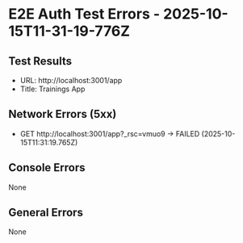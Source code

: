 # E2E Auth Test Errors - 2025-10-15T11-31-19-776Z

## Test Results
- URL: http://localhost:3001/app
- Title: Trainings App

## Network Errors (5xx)
- GET http://localhost:3001/app?_rsc=vmuo9 → FAILED (2025-10-15T11:31:19.765Z)

## Console Errors
None

## General Errors
None
